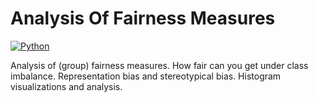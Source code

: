 # Analysis Of Fairness Measures

[![Python](https://shields.io/badge/python-v3.10-blue)](https://www.python.org/downloads/)

Analysis of (group) fairness measures. How fair can you get under class imbalance. Representation bias and stereotypical bias. Histogram visualizations and analysis.
